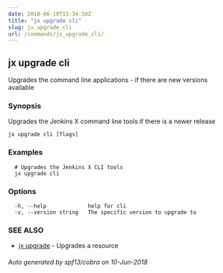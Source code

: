 ```yaml
---
date: 2018-06-10T15:34:50Z
title: "jx upgrade cli"
slug: jx_upgrade_cli
url: /commands/jx_upgrade_cli/
---
```

## jx upgrade cli

Upgrades the command line applications - if there are new versions available

### Synopsis

Upgrades the Jenkins X command line tools if there is a newer release

```
jx upgrade cli [flags]
```

### Examples

```
  # Upgrades the Jenkins X CLI tools
  jx upgrade cli
```

### Options

```
  -h, --help             help for cli
  -v, --version string   The specific version to upgrade to
```

### SEE ALSO

* [jx upgrade](/commands/jx_upgrade/)	 - Upgrades a resource

###### Auto generated by spf13/cobra on 10-Jun-2018

